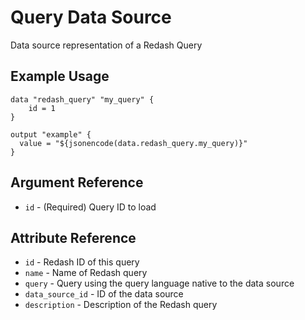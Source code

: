 # Query Data Source

Data source representation of a Redash Query

## Example Usage

```hcl
data "redash_query" "my_query" {
    id = 1
}

output "example" {
  value = "${jsonencode(data.redash_query.my_query)}"
}
```

## Argument Reference

* `id` - (Required) Query ID to load

## Attribute Reference

* `id` - Redash ID of this query
* `name` - Name of Redash query
* `query` - Query using the query language native to the data source
* `data_source_id` - ID of the data source
* `description` - Description of the Redash query
